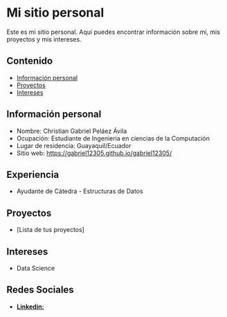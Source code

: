 # Mi sitio personal
Este es mi sitio personal. Aquí puedes encontrar información sobre mí, mis
proyectos y mis intereses.
## Contenido
* [Información personal](#información-personal)
* [Proyectos](#proyectos)
* [Intereses](#intereses)
## Información personal
* Nombre: Christian Gabriel Peláez Ávila
* Ocupación: Estudiante de Ingenieria en ciencias de la Computación
* Lugar de residencia: Guayaquil/Ecuador
* Sitio web: https://gabriel12305.github.io/gabriel12305/
## Experiencia
* Ayudante de Cátedra - Estructuras de Datos
## Proyectos
* [Lista de tus proyectos]
## Intereses
* Data Science
## Redes Sociales
* [**Linkedin:**](https://www.linkedin.com/in/gabriel-peláez-a28917297) 
